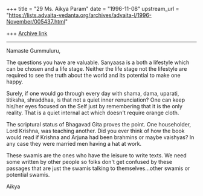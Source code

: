 +++
title = "29 Ms. Aikya Param"
date = "1996-11-08"
upstream_url = "https://lists.advaita-vedanta.org/archives/advaita-l/1996-November/005437.html"

+++
[Archive link](https://lists.advaita-vedanta.org/archives/advaita-l/1996-November/005437.html)

----------
Namaste Gummuluru,

The questions you have are valuable.  Sanyaasa is a both a lifestyle
which can be chosen and a life stage.  Neither the life stage not
the lifestyle are required to see the truth about the world and its
potential to make one happy.

 Surely, if one would go through every day with shama, dama,
uparati, titiksha, shraddhaa, is that not a quiet inner renunciation?
One can keep his/her eyes focused on the Self just by remembering
that it is the only reality.  That is a quiet internal act which doesn't
require orange cloth.

The scriptural status of Bhagavad Gita proves the point.  One
householder, Lord Krishna, was teaching another.  Did you ever think
of  how the book would read if Krishna and Arjuna had been brahmins
or maybe vaishyas?  In any case they were married men having a
hat at work.

These swamis are the ones who have the leisure to write texts.
We need some written by other people so folks don't get
confused by these passages that are just the swamis talking
to themselves...other swamis or potential swamis.

Aikya

